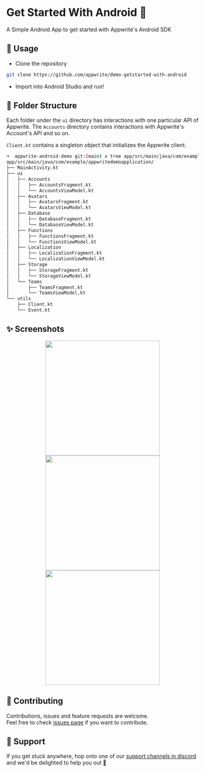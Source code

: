 # Get Started With Android 🤖

A Simple Android App to get started with Appwrite's Android SDK

## 🚀 Usage

- Clone the repository

```sh
git clone https://github.com/appwrite/demo-getstarted-with-android
```

- Import into Android Studio and run!

## 📁 Folder Structure

Each folder under the `ui` directory has interactions with one particular API of Appwrite. The `Accounts` directory contains interactions with Appwrite's Account's API and so on.

`Client.kt` contains a singleton object that initializes the Appwrite client.

```sh
➜  appwrite-android-demo git:(main) ✗ tree app/src/main/java/com/example/appwritedemoapplication/
app/src/main/java/com/example/appwritedemoapplication/
├── MainActivity.kt
├── ui
│   ├── Accounts
│   │   ├── AccountsFragment.kt
│   │   └── AccountsViewModel.kt
│   ├── Avatars
│   │   ├── AvatarsFragment.kt
│   │   └── AvatarsViewModel.kt
│   ├── Database
│   │   ├── DatabaseFragment.kt
│   │   └── DatabaseViewModel.kt
│   ├── Functions
│   │   ├── FunctionsFragment.kt
│   │   └── FunctionsViewModel.kt
│   ├── Localization
│   │   ├── LocalizationFragment.kt
│   │   └── LocalizationViewModel.kt
│   ├── Storage
│   │   ├── StorageFragment.kt
│   │   └── StorageViewModel.kt
│   └── Teams
│       ├── TeamsFragment.kt
│       └── TeamsViewModel.kt
└── utils
    ├── Client.kt
    └── Event.kt

```

## ✨ Screenshots

<p align="center">
   <img src="https://user-images.githubusercontent.com/20852629/121349702-7358ea00-c947-11eb-88f1-0c520647fc8e.png" width="300">
  <img src="https://user-images.githubusercontent.com/20852629/121349551-47d5ff80-c947-11eb-8fdd-1f8e8bb47726.png" width="300">
  <img src="https://user-images.githubusercontent.com/20852629/121349692-705df980-c947-11eb-8222-4539e4e0e60e.png" width="300">
 
</p>

## 🍻 Contributing

Contributions, issues and feature requests are welcome.<br />
Feel free to check [issues page](https://github.com/appwrite/demo-getstarted-with-android/issues) if you want to contribute.


## 🤕 Support 
If you get stuck anywhere, hop onto one of our [support channels in discord](https://appwrite.io/discord) and we'd be delighted to help you out 🤝
